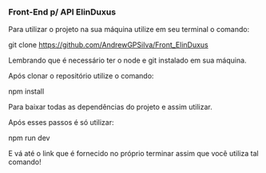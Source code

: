 ### Front-End p/ API ElinDuxus

Para utilizar o projeto na sua máquina utilize em seu terminal o comando:

git clone https://github.com/AndrewGPSilva/Front_ElinDuxus

Lembrando que é necessário ter o node e git instalado em sua máquina.

Após clonar o repositório utilize o comando:

npm install

Para baixar todas as dependências do projeto e assim utilizar.

Após esses passos é só utilizar:

npm run dev

E vá até o link que é fornecido no próprio terminar assim que você utiliza tal comando!
